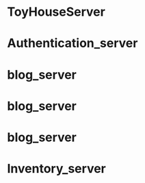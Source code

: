 # ToyHouseServer
# Authentication_server
# blog_server
# blog_server
# blog_server
# Inventory_server
